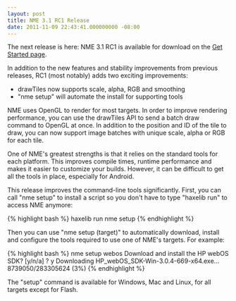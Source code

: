 ```yaml
---
layout: post
title: NME 3.1 RC1 Release
date: 2011-11-09 22:43:41.000000000 -08:00
---
```

The next release is here: NME 3.1 RC1 is available for download on the <a href="http://www.haxenme.org/developers/get-started">Get Started page</a>.

In addition to the new features and stability improvements from previous releases, RC1 (most notably) adds two exciting improvements:
<ul>
	<li>drawTiles now supports scale, alpha, RGB and smoothing</li>
	<li>"nme setup" will automate the install for supporting tools</li>
</ul>
NME uses OpenGL to render for most targets. In order to improve rendering performance, you can use the drawTiles API to send a batch draw command to OpenGL at once. In addition to the position and ID of the tile to draw, you can now support image batches with unique scale, alpha or RGB for each tile.

One of NME's greatest strengths is that it relies on the standard tools for each platform. This improves compile times, runtime performance and makes it easier to customize your builds. However, it can be difficult to get all the tools in place, especially for Android.

This release improves the command-line tools significantly. First, you can call "nme setup" to install a script so you don't have to type "haxelib run" to access NME anymore:

{% highlight bash %}
haxelib run nme setup
{% endhighlight %}

Then you can use "nme setup (target)" to automatically download, install and configure the tools required to use one of NME's targets. For example:

{% highlight bash %}
nme setup webos
Download and install the HP webOS SDK? [y/n/a] ? y
Downloading HP_webOS_SDK-Win-3.0.4-669-x64.exe...
8739050/283305624 (3%)
{% endhighlight %}

The "setup" command is available for Windows, Mac and Linux, for all targets except for Flash.
